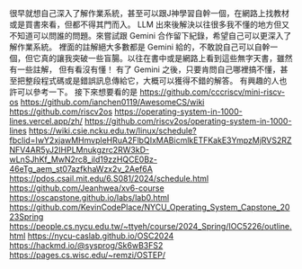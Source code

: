 很早就想自己深入了解作業系統，甚至可以跟J神學習自幹一個，在網路上找教材或是買書來看，但都不得其門而入。
LLM 出來後解決以往很多我不懂的地方但又不知道可以問誰的問題。來嘗試跟 Gemini 合作留下紀錄，希望自己可以更深入了解作業系統。
裡面的註解絕大多數都是 Gemini 給的，不敢說自己可以自幹一個，但它真的讓我突破一些盲腸。以往在書中或是網路上看到這些無字天書，雖然有一些註解，
但有看沒有懂！ 有了 Gemini 之後，只要肯問自己哪裡搞不懂，甚至把整段程式碼或是錯誤訊息傳給它，大概可以獲得不錯的解答。
有興趣的人也許可以參考一下。
接下來想要看的是
https://github.com/cccriscv/mini-riscv-os
https://github.com/ianchen0119/AwesomeCS/wiki
https://github.com/riscv2os
https://operating-system-in-1000-lines.vercel.app/zh/
https://github.com/riscv2os/operating-system-in-1000-lines
https://wiki.csie.ncku.edu.tw/linux/schedule?fbclid=IwY2xjawMHmvpleHRuA2FlbQIxMABicmlkETFKakE3YmpzMjRVS2RZNFV4AR5yJ2IHPLMnukgzrc2RW3kD-wLnSJhKf_MwN2rc8_ild19zzHQCE0Bz-46eTg_aem_st07azfkhaWzx2v_2Aef6A
https://pdos.csail.mit.edu/6.S081/2024/schedule.html
https://github.com/Jeanhwea/xv6-course
https://oscapstone.github.io/labs/lab0.html
https://github.com/KevinCodePlace/NYCU_Operating_System_Capstone_2023Spring
https://people.cs.nycu.edu.tw/~ttyeh/course/2024_Spring/IOC5226/outline.html
https://nycu-caslab.github.io/OSC2024
https://hackmd.io/@sysprog/Sk6wB3FS2
https://pages.cs.wisc.edu/~remzi/OSTEP/